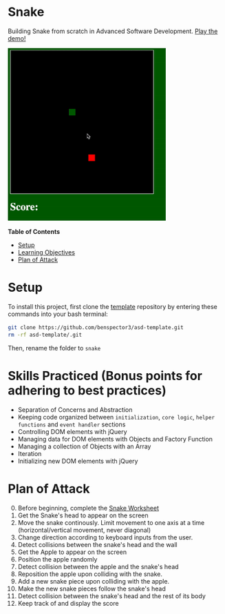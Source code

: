 # Snake
Building Snake from scratch in Advanced Software Development.  <a href="https://benspector3.github.io/projects/snake/index.html" target="_blank"> Play the demo! </a>

<img height=400 src="img/snake.gif">

**Table of Contents**
- [Setup](#setup)
- [Learning Objectives](#learning-objectives)
- [Plan of Attack](#plan-of-attack)

# Setup

To install this project, first clone the [template](https://github.com/benspector3/asd-template/) repository by entering these commands into your bash terminal:

```bash
git clone https://github.com/benspector3/asd-template.git
rm -rf asd-template/.git
```

Then, rename the folder to `snake`

# Skills Practiced (Bonus points for adhering to best practices)
- Separation of Concerns and Abstraction
- Keeping code organized between `initialization`, `core logic`, `helper functions` and `event handler` sections
- Controlling DOM elements with jQuery
- Managing data for DOM elements with Objects and Factory Function
- Managing a collection of Objects with an Array
- Iteration
- Initializing new DOM elements with jQuery

# Plan of Attack

0. Before beginning, complete the <a href="https://drive.google.com/open?id=1h9DBLktvwVCODaAn4vg5FKnbkbyYjLIMik5IMYMbhY0" target="_blank"> Snake Worksheet </a>
1. Get the Snake's head to appear on the screen
2. Move the snake continously. Limit movement to one axis at a time (horizontal/vertical movement, never diagonal)
3. Change direction according to keyboard inputs from the user.
4. Detect collisions between the snake's head and the wall
5. Get the Apple to appear on the screen
6. Position the apple randomly
7. Detect collision between the apple and the snake's head
8. Reposition the apple upon colliding with the snake.
9. Add a new snake piece upon colliding with the apple.
10. Make the new snake pieces follow the snake's head
11. Detect collision between the snake's head and the rest of its body
12. Keep track of and display the score


